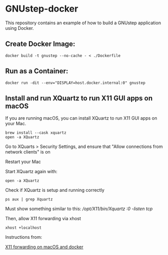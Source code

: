# GNUstep-docker

This repository contains an example of how to build a GNUstep application using Docker.

## Create Docker Image:

```
docker build -t gnustep --no-cache - < ./Dockerfile
```

## Run as a Container:

```
docker run -dit --env="DISPLAY=host.docker.internal:0" gnustep
```

## Install and run XQuartz to run X11 GUI apps on macOS

If you are running macOS, you can install XQuartz to run X11 GUI apps on your Mac.

```
brew install --cask xquartz
open -a XQuartz
```

Go to XQuarts > Security Settings, and ensure that "Allow connections from network clients" is on

Restart your Mac 

Start XQuartz again with: 

```
open -a XQuartz
```

Check if XQuartz is setup and running correctly

```
ps aux | grep Xquartz
```

Must show something similar to this: */opt/X11/bin/Xquartz :0 -listen tcp*

Then, allow X11 forwarding via xhost

```
xhost +localhost
```

Instructions from: 

[X11 forwarding on macOS and docker](https://gist.github.com/sorny/969fe55d85c9b0035b0109a31cbcb088)